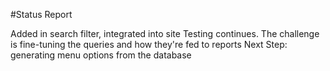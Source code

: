 #Status Report

Added in search filter, integrated into site
Testing continues. The challenge is fine-tuning the queries and how they're fed to reports
Next Step: generating menu options from the database

